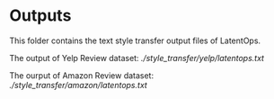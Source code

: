 # Outputs
This folder contains the text style transfer output files of LatentOps.

The output of Yelp Review dataset: *./style_transfer/yelp/latentops.txt*

The ourput of Amazon Review dataset: *./style_transfer/amazon/latentops.txt*